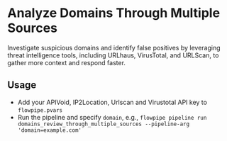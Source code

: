 # Analyze Domains Through Multiple Sources

Investigate suspicious domains and identify false positives by leveraging threat intelligence tools, including URLhaus, VirusTotal, and URLScan, to gather more context and respond faster.

## Usage

- Add your APIVoid, IP2Location, Urlscan and Virustotal API key to `flowpipe.pvars`
- Run the pipeline and specify `domain`, e.g.,  `flowpipe pipeline run domains_review_through_multiple_sources --pipeline-arg 'domain=example.com'`
